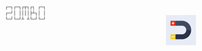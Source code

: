 
<div>
    <img src="docs/logo-1.png" align="right" vspace="30" />

    ┌─┐┌─┐┌┬┐┌┐ ┌─┐
    ┌─┘│ ││││├┴┐│ │
    └─┘└─┘┴ ┴└─┘└─┘
</div>